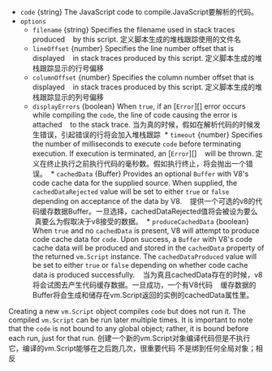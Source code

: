 <!-- YAML
added: v0.3.1
changes:
  - version: v5.7.0
    pr-url: https://github.com/nodejs/node/pull/4777
    description: The `cachedData` and `produceCachedData` options are
                 supported now.
-->

* `code` {string} The JavaScript code to compile.JavaScript要解析的代码。
* `options`
  * `filename` {string} Specifies the filename used in stack traces produced
    by this script.
    定义脚本生成的堆栈跟踪使用的文件名
  * `lineOffset` {number} Specifies the line number offset that is displayed
    in stack traces produced by this script.
    定义脚本生成的堆栈跟踪显示的行号偏移
  * `columnOffset` {number} Specifies the column number offset that is displayed
    in stack traces produced by this script.
    定义脚本生成的堆栈跟踪显示的列号偏移
  * `displayErrors` {boolean} When `true`, if an [`Error`][] error occurs
    while compiling the `code`, the line of code causing the error is attached
    to the stack trace.
    当为真的时候，假如在解析代码的时候发生错误，引起错误的行将会加入堆栈跟踪
  * `timeout` {number} Specifies the number of milliseconds to execute `code`
    before terminating execution. If execution is terminated, an [`Error`][]
    will be thrown.
    定义在终止执行之前执行代码的毫秒数。假如执行终止，将会抛出一个错误。
  * `cachedData` {Buffer} Provides an optional `Buffer` with V8's code cache
    data for the supplied source. When supplied, the `cachedDataRejected` value
    will be set to either `true` or `false` depending on acceptance of the data
    by V8.
    提供一个可选的v8的代码缓存数据Buffer。一旦选择，cachedDataRejected值将会被设为要么
    真要么为假取决于v8接受的数据。
  * `produceCachedData` {boolean} When `true` and no `cachedData` is present, V8
    will attempt to produce code cache data for `code`. Upon success, a
    `Buffer` with V8's code cache data will be produced and stored in the
    `cachedData` property of the returned `vm.Script` instance.
    The `cachedDataProduced` value will be set to either `true` or `false`
    depending on whether code cache data is produced successfully.
    当为真且cachedData存在的时候，v8将会试图去产生代码缓存数据。一旦成功，一个有V8代码
    缓存数据的Buffer将会生成和储存在vm.Script返回的实例的cachedData属性里。
    

Creating a new `vm.Script` object compiles `code` but does not run it. The
compiled `vm.Script` can be run later multiple times. It is important to note
that the `code` is not bound to any global object; rather, it is bound before
each run, just for that run.
创建一个新的vm.Script对象编译代码但是不执行它，编译的vm.Script能够在之后跑几次，很重要代码
不是绑到任何全局对象；相反

